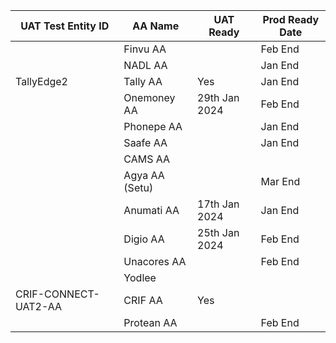 | UAT Test Entity ID    | AA Name          | UAT Ready | Prod Ready Date |
|------------------|------------------|-----------|------------------|
|   | Finvu AA         |        | Feb End          |
|                  | NADL AA          |        | Jan End          |
|              TallyEdge2    | Tally AA         |    Yes       | Jan End          |
|                  | Onemoney AA      | 29th Jan 2024          | Feb End          |
|                  | Phonepe AA       |           | Jan End          |
|                  | Saafe AA         |           | Jan End          |
|                  | CAMS AA          |           |                  |
|                  | Agya AA (Setu)   |           |  Mar End                |
|                  | Anumati AA       |    17th Jan 2024    | Jan End          |
|                  | Digio AA         |  25th Jan 2024         | Feb End          |
|                  | Unacores AA      |           | Feb End          |
|                  | Yodlee           |           |                  |
|             CRIF-CONNECT-UAT2-AA     | CRIF AA          |      Yes     |                  |
|                  | Protean AA       |           | Feb End          |
